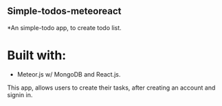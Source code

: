 ## Simple-todos-meteoreact
*An simple-todo app, to create todo list.
# Built with:
- Meteor.js w/ MongoDB and React.js.

This app,  allows users to create their tasks, after creating an account and signin in. 